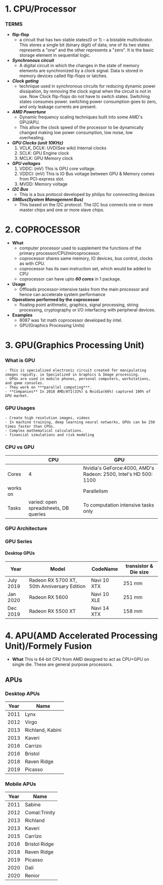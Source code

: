 # 1. CPU/Processor
### TERMS
- **flip-flop**
	- a circuit that has two stable states(0 or 1) – a bistable multivibrator. This stores a single bit (binary digit) of data; one of its two states represents a "one" and the other represents a "zero". It is the basic storage element in sequential logic.
- ***Synchronous circuit***
	- A digital circuit in which the changes in the state of memory elements are synchronized by a clock signal. Data is stored in memory devices called flip-flops or latches.
- ***Clock gating***
	-  technique used in synchronous circuits for reducing dynamic power dissipation, by removing the clock signal when the circuit is not in use. Now Clock flip-flops do not have to switch states. Switching states consumes power. switching power consumption goes to zero, and only leakage currents are present.
- ***AMD Powertune***
	- Dynamic frequency scaling techniques built into some AMD's GPU/APU.
	- This allow the clock speed of the processor to be dynamically changed making low power consumption, low noise, low overheating.
- ***GPU Clocks (unit 10KHz)***
	1. VCLK, DCLK: UVD(See wiki) Internal clocks
	2. SCLK: GPU Engine clock
	3. MCLK: GPU Memory clock
- ***GPU voltages***
	1. VDDC: (mV) This is GPU core voltage.
	2. VDDCI: (mV) This is IO Bus voltage between GPU & Memory comes from PCI-express slot.
	3. MVDD: Memory voltage
- ***I2C Bus***
	- This is a bus protocol developed by philips for connnecting devices
- ***SMBus(System Management Bus)***		
	- This based on the I2C protocol. The I2C bus connects one or more master chips and one or more slave chips.

# 2. COPROCESSOR
- **What**
	- computer processor used to supplement the functions of the primary processor/CPU/mircoprocessor.
	- coprocessor shares same memory, IO devices, bus control, clocks as with CPU.
	- coprocessor has its own instruction set, which would be added to CPU
	- coprocessor can have upto ***60 cores*** in 1 package.
- **Usage**
	- Offloads processor-intensive tasks from the main processor and hence can accelerate system performance
- **Operations performed by the coprocessor**
	- floating point arithmetic, graphics, signal processing, string processing, cryptography or I/O interfacing with peripheral devices.	
- **Examples**
	- 8087 was 1st math coprocessor developed by intel.
	- GPU(Graphics Processing Units)
	
	
# 3. GPU(Graphics Processing Unit)
### What is GPU
	- This is specialized electronic circuit created for manipulating images rapidly. ie Specialized in Graphics & Image processing.
	- GPUs are used in mobile phones, personal computers, workstations, and game consoles.
	- They work on ***parallel computing***.
	- **Companies** In 2018 AMD/ATI(33%) & Nvidia(66%) captured 100% of GPU market.	
### GPU Usages
	- Create high resolution images, videos
	- In machine training, deep learning neural networks, GPUs can be 250 times faster than CPUs.
	- Complex mathematical calculations.
	- financial simulations and risk modeling
### CPU vs GPU

|  | CPU | GPU |
| --- | --- | --- |
| Cores | 4 | Nvidia's GeForce:4000, AMD's Radeon: 2500, Intel's HD 500: 1100 |
| works on | | Parallelism |
| Tasks | varied: open spreadsheets, DB queries | To computation intensive tasks only |

### GPU Architecture

### GPU Series
#### Desktop GPUs

| Year | Model | CodeName | transistor & Die size |
| --- | --- | --- | --- |
| July 2019 | Radeon RX 5700 XT, 50th Anniversary Edition | Navi 10 XTX | 251 mm |
| Jan 2020 | Radeon RX 5600 | Navi 10 XLE | 251 mm |
| Dec 2019 | Radeon RX 5500 XT | Navi 14 XTX | 158 mm |


# 4. APU(AMD Accelerated Processing Unit)/Formely Fusion
- **What** This is 64-bit CPU from AMD designed to act as CPU+GPU on single die. These are general purpose processors.
## APUs

### Desktop APUs

| Year | Name |
| --- | --- |
| 2011 | Lynx |
| 2012 | Virgo |
| 2013 | Richland, Kabini |
| 2013 | Kaveri |
| 2016 | Carrizo |
| 2016 | Bristol |
| 2018 | Raven Ridge |
| 2019 | Picasso |

### Mobile APUs

| Year | Name |
| --- | --- |
| 2011 | Sabine |
| 2012 | Comal:Trinity |
| 2013 | Richland |
| 2013 | Kaveri |
| 2015 | Carrizo |
| 2016 | Bristol Ridge |
| 2018 | Raven Ridge |
| 2019 | Picasso |
| 2020 | Dali |
| 2020 | Renior |
